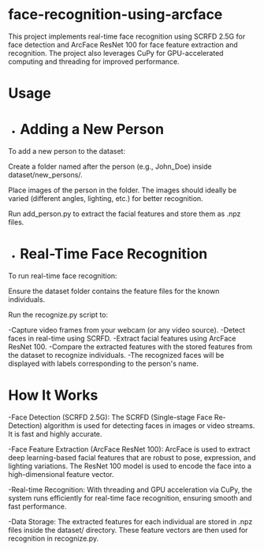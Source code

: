 # face-recognition-using-arcface
This project implements real-time face recognition using SCRFD 2.5G for face detection and ArcFace ResNet 100 for face feature extraction and recognition. The project also leverages CuPy for GPU-accelerated computing and threading for improved performance.
# Usage
- # Adding a New Person
To add a new person to the dataset:

Create a folder named after the person (e.g., John_Doe) inside dataset/new_persons/.

Place images of the person in the folder. The images should ideally be varied (different angles, lighting, etc.) for better recognition.

Run add_person.py to extract the facial features and store them as .npz files.

- # Real-Time Face Recognition
To run real-time face recognition:

Ensure the dataset folder contains the feature files for the known individuals.

Run the recognize.py script to:

-Capture video frames from your webcam (or any video source).
-Detect faces in real-time using SCRFD.
-Extract facial features using ArcFace ResNet 100.
-Compare the extracted features with the stored features from the dataset to recognize individuals.
-The recognized faces will be displayed with labels corresponding to the person's name.

# How It Works
-Face Detection (SCRFD 2.5G): The SCRFD (Single-stage Face Re-Detection) algorithm is used for detecting faces in images or video streams. It is fast and highly accurate.

-Face Feature Extraction (ArcFace ResNet 100): ArcFace is used to extract deep learning-based facial features that are robust to pose, expression, and lighting variations. The ResNet 100 model is used to encode the face into a high-dimensional feature vector.

-Real-time Recognition: With threading and GPU acceleration via CuPy, the system runs efficiently for real-time face recognition, ensuring smooth and fast performance.

-Data Storage: The extracted features for each individual are stored in .npz files inside the dataset/ directory. These feature vectors are then used for recognition in recognize.py.
